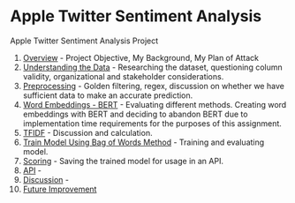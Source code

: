 # Apple Twitter Sentiment Analysis

Apple Twitter Sentiment Analysis Project

1. [Overview](/readmesections/Overview.md) - Project Objective, My Background, My Plan of Attack
2. [Understanding the Data](/readmesections/Data.md) - Researching the dataset, questioning column validity, organizational and stakeholder considerations.
3. [Preprocessing](/readmesections/Preprocessing.md) - Golden filtering, regex, discussion on whether we have sufficient data to make an accurate prediction.
4. [Word Embeddings - BERT](/readmesections/WordEmbeddings.md) - Evaluating different methods. Creating word embeddings with BERT and deciding to abandon BERT due to implementation time requirements for the purposes of this assignment.
5. [TFIDF](/readmsesections/TFIDF.md) - Discussion and calculation.
6. [Train Model Using Bag of Words Method](/readmesections/BagofWords.md) - Training and evaluating model.
7. [Scoring](/readmesections/Scoring.md) - Saving the trained model for usage in an API.
8. [API](/readmsesections/API.md) -
9. [Discussion](/readmesections/Discussion.md) -
10. [Future Improvement](/readmesections/FutureImprovement.md)
